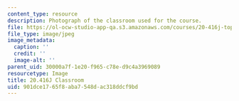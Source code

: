 ```yaml
---
content_type: resource
description: Photograph of the classroom used for the course.
file: https://ol-ocw-studio-app-qa.s3.amazonaws.com/courses/20-416j-topics-in-biophysics-and-physical-biology-fall-2014/901dce1765f8aba7548dac318ddcf9bd_20.416j-classroom.jpeg
file_type: image/jpeg
image_metadata:
  caption: ''
  credit: ''
  image-alt: ''
parent_uid: 30000a7f-1e20-f965-c78e-d9c4a3969089
resourcetype: Image
title: 20.416J Classroom
uid: 901dce17-65f8-aba7-548d-ac318ddcf9bd
---
```

